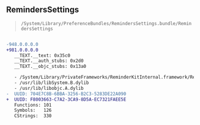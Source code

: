 ## RemindersSettings

> `/System/Library/PreferenceBundles/RemindersSettings.bundle/RemindersSettings`

```diff

-948.0.0.0.0
+981.0.0.0.0
   __TEXT.__text: 0x35c0
   __TEXT.__auth_stubs: 0x2d0
   __TEXT.__objc_stubs: 0x13a0

   - /System/Library/PrivateFrameworks/ReminderKitInternal.framework/ReminderKitInternal
   - /usr/lib/libSystem.B.dylib
   - /usr/lib/libobjc.A.dylib
-  UUID: 704E7C8B-6BBA-3256-B2C3-5283DE22A090
+  UUID: F8003663-C7A2-3CA9-8D5A-EC7321FAEE5E
   Functions: 101
   Symbols:   126
   CStrings:  330

```

